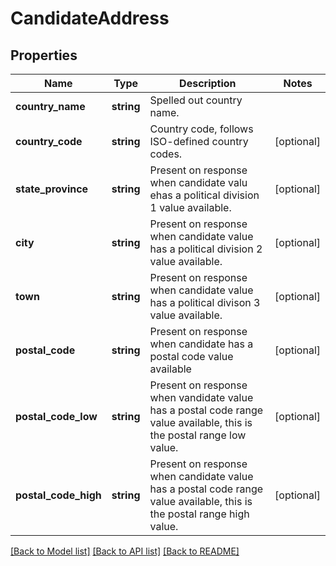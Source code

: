 # CandidateAddress

## Properties
Name | Type | Description | Notes
------------ | ------------- | ------------- | -------------
**country_name** | **string** | Spelled out country name. | 
**country_code** | **string** | Country code, follows ISO-defined country codes. | [optional] 
**state_province** | **string** | Present on response when candidate valu ehas a political division 1 value available. | [optional] 
**city** | **string** | Present on response when candidate value has a political division 2 value available. | [optional] 
**town** | **string** | Present on response when candidate value has a political divison 3 value available. | [optional] 
**postal_code** | **string** | Present on response when candidate has a postal code value available | [optional] 
**postal_code_low** | **string** | Present on response when vandidate value has a postal code range value available, this is the postal range low value. | [optional] 
**postal_code_high** | **string** | Present on response when candidate value has a postal code range value available, this is the postal range high value. | [optional] 

[[Back to Model list]](../../README.md#documentation-for-models) [[Back to API list]](../../README.md#documentation-for-api-endpoints) [[Back to README]](../../README.md)

